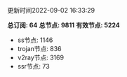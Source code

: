 更新时间2022-09-02 16:33:29

**总订阅: 64**
**总节点: 9811**
**有效节点: 5224**
- ss节点: 1146
- trojan节点: 836
- v2ray节点: 3169
- ssr节点: 73
